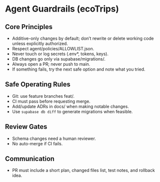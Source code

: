 # Agent Guardrails (ecoTrips)

## Core Principles
- Additive-only changes by default; don’t rewrite or delete working code unless explicitly authorized.
- Respect agent/policies/ALLOWLIST.json.
- Never touch or log secrets (.env*, tokens, keys).
- DB changes go only via supabase/migrations/.
- Always open a PR; never push to main.
- If something fails, try the next safe option and note what you tried.

## Safe Operating Rules
- Git: use feature branches feat/<short-slug>.
- CI must pass before requesting merge.
- Add/update ADRs in docs/ when making notable changes.
- Use `supabase db diff` to generate migrations when feasible.

## Review Gates
- Schema changes need a human reviewer.
- No auto-merge if CI fails.

## Communication
- PR must include a short plan, changed files list, test notes, and rollback idea.

